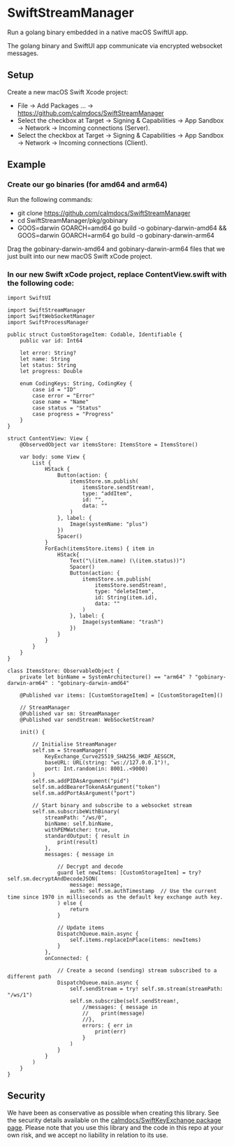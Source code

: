 # SwiftStreamManager

Run a golang binary embedded in a native macOS SwiftUI app.

The golang binary and SwiftUI app communicate via encrypted websocket messages.

## Setup

Create a new macOS Swift Xcode project:
- File -> Add Packages ... -> https://github.com/calmdocs/SwiftStreamManager
- Select the checkbox at Target -> Signing & Capabilities -> App Sandbox -> Network -> Incoming connections (Server).
- Select the checkbox at Target -> Signing & Capabilities -> App Sandbox -> Network -> Incoming connections (Client).

## Example

### Create our go binaries (for amd64 and arm64)

Run the following commands:
- git clone https://github.com/calmdocs/SwiftStreamManager
- cd SwiftStreamManager/pkg/gobinary
- GOOS=darwin GOARCH=amd64 go build -o gobinary-darwin-amd64 && GOOS=darwin GOARCH=arm64 go build -o gobinary-darwin-arm64

Drag the gobinary-darwin-amd64 and gobinary-darwin-arm64 files that we just built into our new macOS Swift xCode project.

### In our new Swift xCode project, replace ContentView.swift with the following code:

```
import SwiftUI

import SwiftStreamManager
import SwiftWebSocketManager
import SwiftProcessManager

public struct CustomStorageItem: Codable, Identifiable {
    public var id: Int64
    
    let error: String?
    let name: String
    let status: String
    let progress: Double

    enum CodingKeys: String, CodingKey {
        case id = "ID"
        case error = "Error"
        case name = "Name"
        case status = "Status"
        case progress = "Progress"
    }
}

struct ContentView: View {
    @ObservedObject var itemsStore: ItemsStore = ItemsStore()
     
    var body: some View {
        List {
            HStack {
                Button(action: {
                    itemsStore.sm.publish(
                        itemsStore.sendStream!,
                        type: "addItem",
                        id: "",
                        data: ""
                    )
                }, label: {
                    Image(systemName: "plus")
                })
                Spacer()
            }
            ForEach(itemsStore.items) { item in
                HStack{
                    Text("\(item.name) (\(item.status))")
                    Spacer()
                    Button(action: {
                        itemsStore.sm.publish(
                            itemsStore.sendStream!,
                            type: "deleteItem",
                            id: String(item.id),
                            data: ""
                        )
                    }, label: {
                        Image(systemName: "trash")
                    })
                }
            }
        }
    }
}

class ItemsStore: ObservableObject {
    private let binName = SystemArchitecture() == "arm64" ? "gobinary-darwin-arm64" : "gobinary-darwin-amd64"

    @Published var items: [CustomStorageItem] = [CustomStorageItem]()
    
    // StreamManager
    @Published var sm: StreamManager
    @Published var sendStream: WebSocketStream?
  
    init() {
      
        // Initialise StreamManager
        self.sm = StreamManager(
            KeyExchange_Curve25519_SHA256_HKDF_AESGCM,
            baseURL: URL(string: "ws://127.0.0.1")!,
            port: Int.random(in: 8001..<9000)
        )
        self.sm.addPIDAsArgument("pid")
        self.sm.addBearerTokenAsArgument("token")
        self.sm.addPortAsArgument("port")
        
        // Start binary and subscribe to a websocket stream
        self.sm.subscribeWithBinary(
            streamPath: "/ws/0",
            binName: self.binName,
            withPEMWatcher: true,
            standardOutput: { result in
                print(result)
            },
            messages: { message in

                // Decrypt and decode
                guard let newItems: [CustomStorageItem] = try? self.sm.decryptAndDecodeJSON(
                    message: message,
                    auth: self.sm.authTimestamp  // Use the current time since 1970 in milliseconds as the default key exchange auth key.
                ) else {
                    return
                }

                // Update items
                DispatchQueue.main.async {
                    self.items.replaceInPlace(items: newItems)
                }
            },
            onConnected: {
                
                // Create a second (sending) stream subscribed to a different path
                DispatchQueue.main.async {
                    self.sendStream = try! self.sm.stream(streamPath: "/ws/1")
                    self.sm.subscribe(self.sendStream!,
                        //messages: { message in
                        //    print(message)
                        //},
                        errors: { err in
                            print(err)
                        }
                    )
                }
            }
        )
    }
}
```
## Security

We have been as conservative as possible when creating this library.  See the security details available on the [calmdocs/SwiftKeyExchange package page](https://github.com/calmdocs/SwiftKeyExchange). Please note that you use this library and the code in this repo at your own risk, and we accept no liability in relation to its use.

